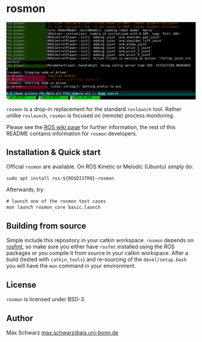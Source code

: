 # rosmon

![screenshot](./rosmon_core/doc/screenshot.svg)

`rosmon` is a drop-in replacement for the standard `roslaunch` tool. Rather
unlike `roslaunch`, `rosmon` is focused on (remote) process monitoring.

Please see the [ROS wiki page](https://wiki.ros.org/rosmon) for further
information, the rest of this README contains information for `rosmon`
developers.

## Installation & Quick start

Official `rosmon` are available. On ROS Kinetic or Melodic (Ubuntu) simply do:

    sudo apt install ros-${ROSDISTRO}-rosmon

Afterwards, try

    # launch one of the rosmon test cases
    mon launch rosmon_core basic.launch

## Building from source

Simple include this repository in your catkin workspace. `rosmon` depends on
[rosfmt], so make sure you either have `rosfmt` installed using the ROS packages
or you compile it from source in your catkin workspace. After a build
(tested with `catkin_tools`) and re-sourcing of the `devel/setup.bash` you will
have the `mon` command in your environment.

[rosfmt]: https://github.com/xqms/rosfmt

## License

`rosmon` is licensed under BSD-3.

## Author

Max Schwarz <max.schwarz@ais.uni-bonn.de>
